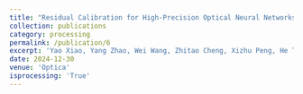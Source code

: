 ```yaml
---
title: "Residual Calibration for High-Precision Optical Neural Networks"
collection: publications
category: processing
permalink: /publication/6
excerpt: 'Yao Xiao, Yang Zhao, Wei Wang, Zhitao Cheng, Xizhu Peng, He Tang, Shengping Liu, Yong Tang. Residual Calibration for High-Precision Optical Neural Networks, Optica, under review, 2024. Optical processors have emerged as promising platforms for accelerating matrix vector multiplications (MVMs), offering significant advantages in energy efficiency and low latency for applications such as optical neural networks (ONNs). However, practical errors in existing optical analog architectures limit computational precision and scalability, posing a critical challenge in optical computing. In this study, we propose a novel residual calibration method to achieve high-precision MVMs by leveraging multiple low-precision optical multiplications. We develop a mathematical framework that provides a solid theoretical foundation for the proposed calibration algorithm. Additionally, we fabricate a photonic integrated chip based on Mach-Zehnder interferometers and conduct extensive laboratory experiments. Our results demonstrate that the proposed residual calibration effectively compensates for deviations between practical optical processors and ideal models, significantly improving MVM precision and enhancing ONN accuracy. Specifically, residual calibration increases the ONN’s recognition accuracy on the Fashion-MNIST dataset to levels comparable with corresponding computer models. This calibration method offers a new approach to achieving high-precision computing with optical processors, with significant implications for the development of high-performance ONNs.'
date: 2024-12-30
venue: 'Optica'
isprocessing: 'True'
---
```

